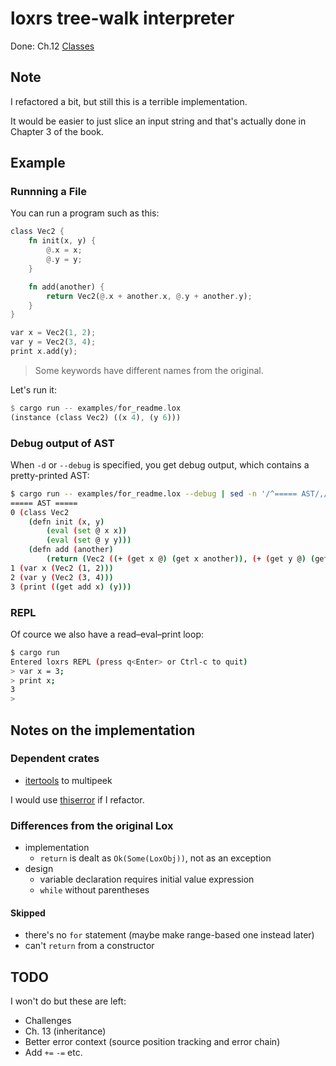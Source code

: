 # loxrs tree-walk interpreter

Done: Ch.12 [Classes](https://craftinginterpreters.com/classes.html)

## Note

I refactored a bit, but still this is a terrible implementation.

It would be easier to just slice an input string and that's actually done in Chapter 3 of the book.

## Example

### Runnning a File

You can run a program such as this:

```rust
class Vec2 {
    fn init(x, y) {
        @.x = x;
        @.y = y;
    }

    fn add(another) {
        return Vec2(@.x + another.x, @.y + another.y);
    }
}

var x = Vec2(1, 2);
var y = Vec2(3, 4);
print x.add(y);
```

> Some keywords have different names from the original.

Let's run it:

```rust
$ cargo run -- examples/for_readme.lox
(instance (class Vec2) ((x 4), (y 6)))
```

### Debug output of AST

When `-d` or `--debug` is specified, you get debug output, which contains a pretty-printed AST:

```sh
$ cargo run -- examples/for_readme.lox --debug | sed -n '/^===== AST/,/^$/p'
===== AST =====
0 (class Vec2
    (defn init (x, y)
        (eval (set @ x x))
        (eval (set @ y y)))
    (defn add (another)
        (return (Vec2 ((+ (get x @) (get x another)), (+ (get y @) (get y another)))))))
1 (var x (Vec2 (1, 2)))
2 (var y (Vec2 (3, 4)))
3 (print ((get add x) (y)))

```

### REPL

Of cource we also have a read–eval–print loop:

```sh
$ cargo run
Entered loxrs REPL (press q<Enter> or Ctrl-c to quit)
> var x = 3;
> print x;
3
>
```

## Notes on the implementation

### Dependent crates

* [itertools](https://github.com/rust-itertools/itertools) to multipeek

I would use [thiserror](https://github.com/dtolnay/thiserror) if I refactor.

### Differences from the original Lox

- implementation
    - `return` is dealt as `Ok(Some(LoxObj))`, not as an exception
- design
    - variable declaration requires initial value expression
    - `while` without parentheses

#### Skipped

- there's no `for` statement (maybe make range-based one instead later)
- can't `return` from a constructor

## TODO

I won't do but these are left:

- Challenges
- Ch. 13 (inheritance)
- Better error context (source position tracking and error chain)
- Add `+=` `-=` etc.
